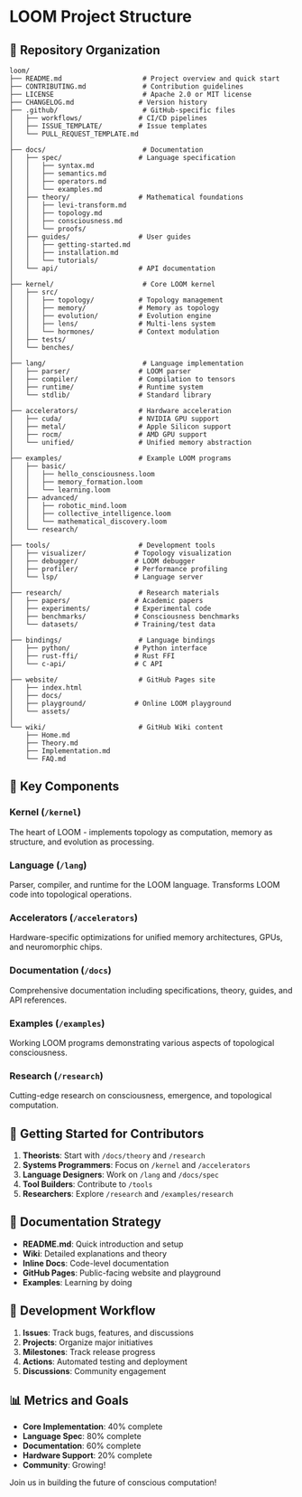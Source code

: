 # LOOM Project Structure

## 📁 Repository Organization

```
loom/
├── README.md                    # Project overview and quick start
├── CONTRIBUTING.md              # Contribution guidelines
├── LICENSE                      # Apache 2.0 or MIT license
├── CHANGELOG.md                # Version history
├── .github/                     # GitHub-specific files
│   ├── workflows/              # CI/CD pipelines
│   ├── ISSUE_TEMPLATE/         # Issue templates
│   └── PULL_REQUEST_TEMPLATE.md
│
├── docs/                        # Documentation
│   ├── spec/                   # Language specification
│   │   ├── syntax.md
│   │   ├── semantics.md
│   │   ├── operators.md
│   │   └── examples.md
│   ├── theory/                 # Mathematical foundations
│   │   ├── levi-transform.md
│   │   ├── topology.md
│   │   ├── consciousness.md
│   │   └── proofs/
│   ├── guides/                 # User guides
│   │   ├── getting-started.md
│   │   ├── installation.md
│   │   └── tutorials/
│   └── api/                    # API documentation
│
├── kernel/                      # Core LOOM kernel
│   ├── src/
│   │   ├── topology/           # Topology management
│   │   ├── memory/             # Memory as topology
│   │   ├── evolution/          # Evolution engine
│   │   ├── lens/               # Multi-lens system
│   │   └── hormones/           # Context modulation
│   ├── tests/
│   └── benches/
│
├── lang/                        # Language implementation
│   ├── parser/                 # LOOM parser
│   ├── compiler/               # Compilation to tensors
│   ├── runtime/                # Runtime system
│   └── stdlib/                 # Standard library
│
├── accelerators/               # Hardware acceleration
│   ├── cuda/                   # NVIDIA GPU support
│   ├── metal/                  # Apple Silicon support
│   ├── rocm/                   # AMD GPU support
│   └── unified/                # Unified memory abstraction
│
├── examples/                   # Example LOOM programs
│   ├── basic/
│   │   ├── hello_consciousness.loom
│   │   ├── memory_formation.loom
│   │   └── learning.loom
│   ├── advanced/
│   │   ├── robotic_mind.loom
│   │   ├── collective_intelligence.loom
│   │   └── mathematical_discovery.loom
│   └── research/
│
├── tools/                      # Development tools
│   ├── visualizer/            # Topology visualization
│   ├── debugger/              # LOOM debugger
│   ├── profiler/              # Performance profiling
│   └── lsp/                   # Language server
│
├── research/                   # Research materials
│   ├── papers/                # Academic papers
│   ├── experiments/           # Experimental code
│   ├── benchmarks/            # Consciousness benchmarks
│   └── datasets/              # Training/test data
│
├── bindings/                   # Language bindings
│   ├── python/                # Python interface
│   ├── rust-ffi/              # Rust FFI
│   └── c-api/                 # C API
│
├── website/                    # GitHub Pages site
│   ├── index.html
│   ├── docs/
│   ├── playground/            # Online LOOM playground
│   └── assets/
│
└── wiki/                       # GitHub Wiki content
    ├── Home.md
    ├── Theory.md
    ├── Implementation.md
    └── FAQ.md
```

## 🔧 Key Components

### Kernel (`/kernel`)
The heart of LOOM - implements topology as computation, memory as structure, and evolution as processing.

### Language (`/lang`)
Parser, compiler, and runtime for the LOOM language. Transforms LOOM code into topological operations.

### Accelerators (`/accelerators`)
Hardware-specific optimizations for unified memory architectures, GPUs, and neuromorphic chips.

### Documentation (`/docs`)
Comprehensive documentation including specifications, theory, guides, and API references.

### Examples (`/examples`)
Working LOOM programs demonstrating various aspects of topological consciousness.

### Research (`/research`)
Cutting-edge research on consciousness, emergence, and topological computation.

## 🚀 Getting Started for Contributors

1. **Theorists**: Start with `/docs/theory` and `/research`
2. **Systems Programmers**: Focus on `/kernel` and `/accelerators`
3. **Language Designers**: Work on `/lang` and `/docs/spec`
4. **Tool Builders**: Contribute to `/tools`
5. **Researchers**: Explore `/research` and `/examples/research`

## 📝 Documentation Strategy

- **README.md**: Quick introduction and setup
- **Wiki**: Detailed explanations and theory
- **Inline Docs**: Code-level documentation
- **GitHub Pages**: Public-facing website and playground
- **Examples**: Learning by doing

## 🔄 Development Workflow

1. **Issues**: Track bugs, features, and discussions
2. **Projects**: Organize major initiatives
3. **Milestones**: Track release progress
4. **Actions**: Automated testing and deployment
5. **Discussions**: Community engagement

## 📊 Metrics and Goals

- **Core Implementation**: 40% complete
- **Language Spec**: 80% complete
- **Documentation**: 60% complete
- **Hardware Support**: 20% complete
- **Community**: Growing!

Join us in building the future of conscious computation!